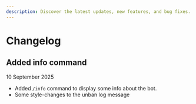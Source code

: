 ```yaml
---
description: Discover the latest updates, new features, and bug fixes.
---
```


# Changelog

## Added info command

10 September 2025



* Added `/info` command to display some info about the bot.
* Some style-changes to the unban log message

